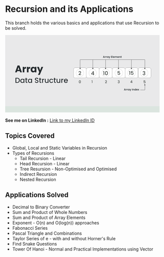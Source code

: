 # Recursion and its Applications
  
This branch holds the various basics and applications that use Recursion to be solved.  

<img src="Array.jpeg" alt="DSA Course" height="250">  

__See me on LinkedIn :__ [Link to my LinkedIn ID](https://www.linkedin.com/in/khajanbhatt/)
    
## Topics Covered
  - Global, Local and Static Variables in Recursion
  - Types of Recursions 
    - Tail Recursion - Linear
    - Head Recursion - Linear
    - Tree Resursion - Non-Optimised and Optimised
    - Indirect Recursion
    - Nested Recursion
  
## Applications Solved
  - Decimal to Binary Converter
  - Sum and Product of Whole Numbers
  - Sum and Product of Array Elements
  - Exponent - O(n) and O(log(n)) approaches
  - Fabonacci Series
  - Pascal Triangle and Combinations
  - Taylor Series of e - with and without Horner's Rule
  - Find Snake Questions
  - Tower Of Hanoi - Normal and Practical Implementations using Vector